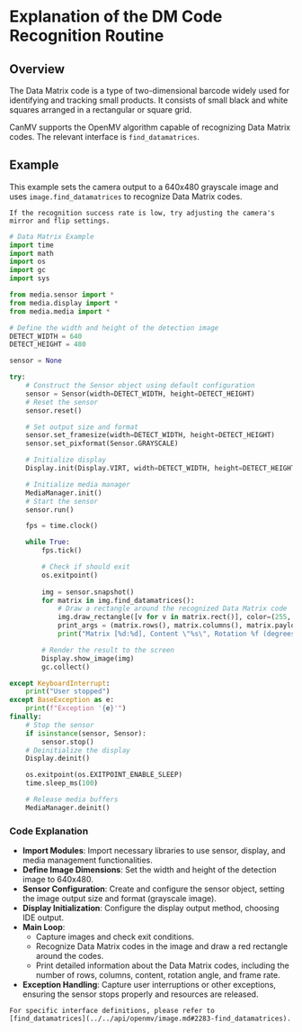 # Explanation of the DM Code Recognition Routine

## Overview

The Data Matrix code is a type of two-dimensional barcode widely used for identifying and tracking small products. It consists of small black and white squares arranged in a rectangular or square grid.

CanMV supports the OpenMV algorithm capable of recognizing Data Matrix codes. The relevant interface is `find_datamatrices`.

## Example

This example sets the camera output to a 640x480 grayscale image and uses `image.find_datamatrices` to recognize Data Matrix codes.

```{tip}
If the recognition success rate is low, try adjusting the camera's mirror and flip settings.
```

```python
# Data Matrix Example
import time
import math
import os
import gc
import sys

from media.sensor import *
from media.display import *
from media.media import *

# Define the width and height of the detection image
DETECT_WIDTH = 640
DETECT_HEIGHT = 480

sensor = None

try:
    # Construct the Sensor object using default configuration
    sensor = Sensor(width=DETECT_WIDTH, height=DETECT_HEIGHT)
    # Reset the sensor
    sensor.reset()

    # Set output size and format
    sensor.set_framesize(width=DETECT_WIDTH, height=DETECT_HEIGHT)
    sensor.set_pixformat(Sensor.GRAYSCALE)

    # Initialize display
    Display.init(Display.VIRT, width=DETECT_WIDTH, height=DETECT_HEIGHT, fps=100)

    # Initialize media manager
    MediaManager.init()
    # Start the sensor
    sensor.run()

    fps = time.clock()

    while True:
        fps.tick()

        # Check if should exit
        os.exitpoint()
        
        img = sensor.snapshot()
        for matrix in img.find_datamatrices():
            # Draw a rectangle around the recognized Data Matrix code
            img.draw_rectangle([v for v in matrix.rect()], color=(255, 0, 0))
            print_args = (matrix.rows(), matrix.columns(), matrix.payload(), (180 * matrix.rotation()) / math.pi, fps.fps())
            print("Matrix [%d:%d], Content \"%s\", Rotation %f (degrees), FPS %f" % print_args)

        # Render the result to the screen
        Display.show_image(img)
        gc.collect()

except KeyboardInterrupt:
    print("User stopped")
except BaseException as e:
    print(f"Exception '{e}'")
finally:
    # Stop the sensor
    if isinstance(sensor, Sensor):
        sensor.stop()
    # Deinitialize the display
    Display.deinit()

    os.exitpoint(os.EXITPOINT_ENABLE_SLEEP)
    time.sleep_ms(100)

    # Release media buffers
    MediaManager.deinit()
```

### Code Explanation

- **Import Modules**: Import necessary libraries to use sensor, display, and media management functionalities.
- **Define Image Dimensions**: Set the width and height of the detection image to 640x480.
- **Sensor Configuration**: Create and configure the sensor object, setting the image output size and format (grayscale image).
- **Display Initialization**: Configure the display output method, choosing IDE output.
- **Main Loop**:
  - Capture images and check exit conditions.
  - Recognize Data Matrix codes in the image and draw a red rectangle around the codes.
  - Print detailed information about the Data Matrix codes, including the number of rows, columns, content, rotation angle, and frame rate.
- **Exception Handling**: Capture user interruptions or other exceptions, ensuring the sensor stops properly and resources are released.

```{admonition} Tip
For specific interface definitions, please refer to [find_datamatrices](../../api/openmv/image.md#2283-find_datamatrices).
```
